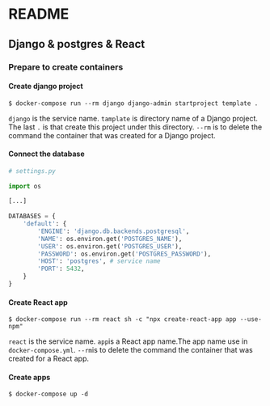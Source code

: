 # README

## Django & postgres & React


### Prepare to create containers

#### Create django project
```console
$ docker-compose run --rm django django-admin startproject template .
```
`django` is the service name.
`tamplate` is directory name of a Django project. The last `.` is that create this project under this directory.
`--rm` is to delete the command the container that was created for a Django project.


#### Connect the database

```python
# settings.py
   
import os
   
[...]
   
DATABASES = {
    'default': {
        'ENGINE': 'django.db.backends.postgresql',
        'NAME': os.environ.get('POSTGRES_NAME'),
        'USER': os.environ.get('POSTGRES_USER'),
        'PASSWORD': os.environ.get('POSTGRES_PASSWORD'),
        'HOST': 'postgres', # service name
        'PORT': 5432,
    }
}
```


#### Create React app

```console
$ docker-compose run --rm react sh -c "npx create-react-app app --use-npm"
```
`react` is the service name.
`app`is a React app name.The app name use in `docker-compose.yml`.
`--rm`is to delete the command the container that was created for a React app.

#### Create apps

```console
$ docker-compose up -d
```
